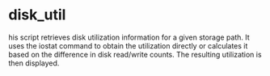 # disk_util
his script retrieves disk utilization information for a given storage path. It uses the iostat command to obtain the utilization directly or calculates it based on the difference in disk read/write counts. The resulting utilization is then displayed.
